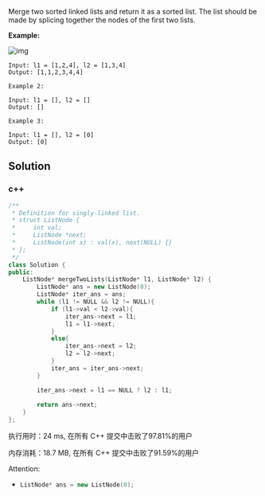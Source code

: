 Merge two sorted linked lists and return it as a sorted list. The list should be made by splicing together the nodes of the first two lists.



**Example:**

 ![img](https://assets.leetcode.com/uploads/2020/10/03/merge_ex1.jpg) 

```
Input: l1 = [1,2,4], l2 = [1,3,4]
Output: [1,1,2,3,4,4]

Example 2:

Input: l1 = [], l2 = []
Output: []

Example 3:

Input: l1 = [], l2 = [0]
Output: [0]
```

## Solution

### c++


```c++
/**
 * Definition for singly-linked list.
 * struct ListNode {
 *     int val;
 *     ListNode *next;
 *     ListNode(int x) : val(x), next(NULL) {}
 * };
 */
class Solution {
public:
    ListNode* mergeTwoLists(ListNode* l1, ListNode* l2) {
        ListNode* ans = new ListNode(0);
        ListNode* iter_ans = ans;
        while (l1 != NULL && l2 != NULL){
            if (l1->val < l2->val){
                iter_ans->next = l1;
                l1 = l1->next;
            }
            else{
                iter_ans->next = l2;
                l2 = l2->next;
            }
            iter_ans = iter_ans->next;
        }

        iter_ans->next = l1 == NULL ? l2 : l1;
        
        return ans->next;
    }
};
```

执行用时：24 ms, 在所有 C++ 提交中击败了97.81%的用户

内存消耗：18.7 MB, 在所有 C++ 提交中击败了91.59%的用户

Attention:
- ```c++
  ListNode* ans = new ListNode(0);
  ```
